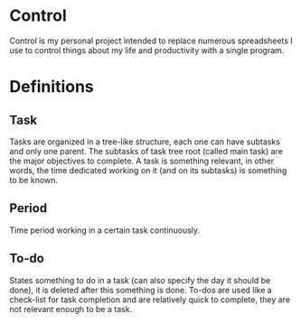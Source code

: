 # Control
Control is my personal project intended to replace numerous spreadsheets I use to control things about my life and productivity with a single program.

# Definitions

## Task
Tasks are organized in a tree-like structure, each one can have subtasks and only one parent. The subtasks of task tree root (called main task) are the major objectives to complete. A task is something relevant, in other words, the time dedicated working on it (and on its subtasks) is something to be known.

## Period
Time period working in a certain task continuously.

## To-do
States something to do in a task (can also specify the day it should be done), it is deleted after this something is done. To-dos are used like a check-list for task completion and are relatively quick to complete, they are not relevant enough to be a task.
